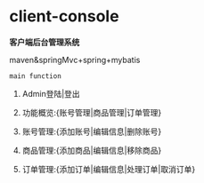 # client-console
 **客户端后台管理系统**

 maven&springMvc+spring+mybatis

``main function``

1. Admin登陆|登出

2. 功能概览:{账号管理|商品管理|订单管理}

3. 账号管理:{添加账号|编辑信息|删除账号}

4. 商品管理:{添加商品|编辑信息|移除商品}

5. 订单管理:{添加订单|编辑信息|处理订单|取消订单}



